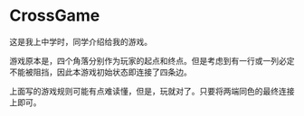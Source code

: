 # CrossGame

这是我上中学时，同学介绍给我的游戏。

游戏原本是，四个角落分别作为玩家的起点和终点。但是考虑到有一行或一列必定不能被阻挡，因此本游戏初始状态即连接了四条边。

上面写的游戏规则可能有点难读懂，但是，玩就对了。只要将两端同色的最终连接上即可。
